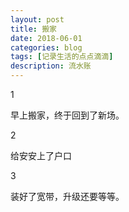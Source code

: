 ```yaml
---
layout: post
title: 搬家
date: 2018-06-01
categories: blog
tags: [记录生活的点点滴滴]
description: 流水账
---
```


1 

早上搬家，终于回到了新场。

2

给安安上了户口

3

装好了宽带，升级还要等等。

